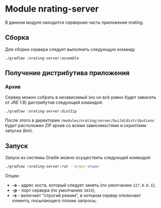 # Module nrating-server

В данном модуле находится серверная часть приложения nrating.

## Сборка

Для сборки сервера следует выполнить следующую команду

    ./gradlew :nrating-server:assemble

## Получение дистрибутива приложения

### Архив

Сервер можно собрать в независимый (но он всё равно будет зависеть от JRE 1.8)
дистрибутив следующей командой:

    ./gradlew :nrating-server:distZip

После этого в директории `/modules/nrating/server/build/distributions` будет
расположен ZIP архив со всеми зависимостями и скриптами запуска (bin).


## Запуск

Запуск из системы Gradle можно осуществить следующей командой:

```sh
./gradlew :nrating-server:run --args='опции'
```

Опции:
- **-a** - адрес хоста, который следует занять (по умолчанию
  `127.0.0.1`);
- **-p** - порт сервера (по умолчанию `3433`);
- **-s** - включает "строгий режим", в котором сервер отключает клиента, посылающего *плохие* запросы;

